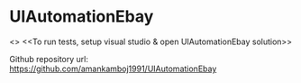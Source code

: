 # UIAutomationEbay
<<Added tests for Create account page>>
<<To run tests, setup visual studio & open UIAutomationEbay solution>>

Github repository url: https://github.com/amankamboj1991/UIAutomationEbay
